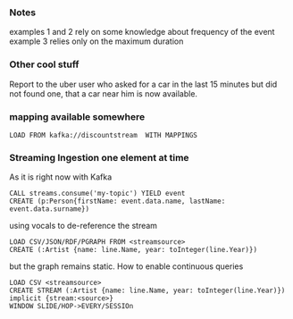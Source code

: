 
### Notes 

examples 1 and 2 rely on some knowledge about frequency of the event
example 3 relies only on the maximum duration

### Other cool stuff

Report to the uber user who asked for a car in the last 15 minutes but did not found one, that a car near him is now available. 

### mapping available somewhere
```cypher
LOAD FROM kafka://discountstream  WITH MAPPINGS
```

### Streaming Ingestion one element at time

As it is right now with Kafka
```
CALL streams.consume('my-topic') YIELD event
CREATE (p:Person{firstName: event.data.name, lastName: event.data.surname})
```

using vocals to de-reference the stream

```cypher
LOAD CSV/JSON/RDF/PGRAPH FROM <streamsource>
CREATE (:Artist {name: line.Name, year: toInteger(line.Year)})
```

but the graph remains static. How to enable continuous queries

```cypher
LOAD CSV <streamsource>
CREATE STREAM (:Artist {name: line.Name, year: toInteger(line.Year)}) implicit {stream:<source>}
WINDOW SLIDE/HOP->EVERY/SESSIOn
```

